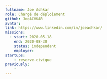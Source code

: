 ```yaml
---
fullname: Joe Achkar
role: Chargé de déploiement
github: JoeACHKAR
avatar:
link: https://www.linkedin.com/in/joeachkar/
missions:
  - start: 2020-05-18
    end: 2020-08-30
    status: independant
    employer:
startups:
    - reserve-civique
previously:
    - 
---
```

